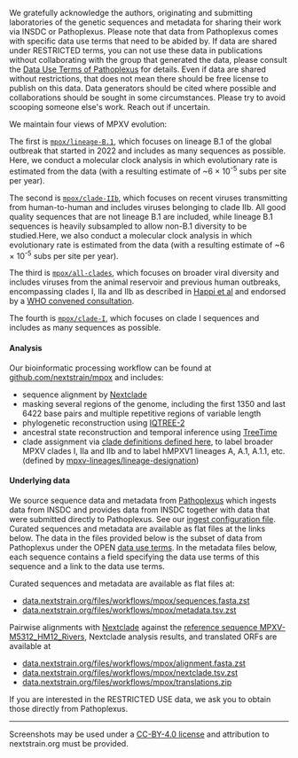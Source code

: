 We gratefully acknowledge the authors, originating and submitting laboratories of the genetic sequences and metadata for sharing their work via INSDC or Pathoplexus. Please note that data from Pathoplexus comes with specific data use terms that need to be abided by. If data are shared under RESTRICTED terms, you can not use these data in publications without collaborating with the group that generated the data, please consult the [Data Use Terms of Pathoplexus](https://pathoplexus.org/about/terms-of-use/restricted-data) for details. Even if data are shared without restrictions, that does not mean there should be free license to publish on this data. Data generators should be cited where possible and collaborations should be sought in some circumstances. Please try to avoid scooping someone else's work. Reach out if uncertain.

We maintain four views of MPXV evolution:

The first is [`mpox/lineage-B.1`](https://nextstrain.org/mpox/lineage-B.1), which focuses on lineage B.1 of the global outbreak that started in 2022 and includes as many sequences as possible. Here, we conduct a molecular clock analysis in which evolutionary rate is estimated from the data (with a resulting estimate of ~6 &times; 10<sup>-5</sup> subs per site per year).

The second is [`mpox/clade-IIb`](https://nextstrain.org/mpox/clade-IIb), which focuses on recent viruses transmitting from human-to-human and includes viruses belonging to clade IIb. All good quality sequences that are not lineage B.1 are included, while lineage B.1 sequences is heavily subsampled to allow non-B.1 diversity to be studied.Here, we also conduct a molecular clock analysis in which evolutionary rate is estimated from the data (with a resulting estimate of ~6 &times; 10<sup>-5</sup> subs per site per year).

The third is [`mpox/all-clades`](https://nextstrain.org/mpox/all-clades), which focuses on broader viral diversity and includes viruses from the animal reservoir and previous human outbreaks, encompassing clades I, IIa and IIb as described in [Happi et al](https://doi.org/10.1371/journal.pbio.3001769) and endorsed by a [WHO convened consultation](https://worldhealthorganization.cmail20.com/t/ViewEmail/d/422BD62D623B6A3D2540EF23F30FEDED/F75AF81C90108C72B4B1B1F623478121?alternativeLink=False).

The fourth is [`mpox/clade-I`](https://nextstrain.org/mpox/clade-I), which focuses on clade I sequences and includes as many sequences as possible.

#### Analysis
Our bioinformatic processing workflow can be found at [github.com/nextstrain/mpox](https://github.com/nextstrain/mpox) and includes:
- sequence alignment by [Nextclade](https://docs.nextstrain.org/projects/nextclade/en/stable/user/nextclade-cli/index.html)
- masking several regions of the genome, including the first 1350 and last 6422 base pairs and multiple repetitive regions of variable length
- phylogenetic reconstruction using [IQTREE-2](http://www.iqtree.org/)
- ancestral state reconstruction and temporal inference using [TreeTime](https://github.com/neherlab/treetime)
- clade assignment via [clade definitions defined here](https://github.com/nextstrain/mpox/blob/-/phylogenetic/defaults/clades.tsv), to label broader MPXV clades I, IIa and IIb and to label hMPXV1 lineages A, A.1, A.1.1, etc. (defined by [mpxv-lineages/lineage-designation](https://github.com/mpxv-lineages/lineage-designation))

#### Underlying data
We source sequence data and metadata from [Pathoplexus](https://pathoplexus.org) which ingests data from INSDC and provides data from INSDC together with data that were submitted directly to Pathoplexus. See our [ingest configuration file](https://github.com/nextstrain/mpox/blob/-/ingest/defaults/config.yaml).
Curated sequences and metadata are available as flat files at the links below.
The data in the files provided below is the subset of data from Pathoplexus under the OPEN [data use terms](https://pathoplexus.org/about/terms-of-use/data-use-terms). In the metadata files below, each sequence contains a field specifying the data use terms of this sequence and a link to the data use terms.

Curated sequences and metadata are available as flat files at:
- [data.nextstrain.org/files/workflows/mpox/sequences.fasta.zst](https://data.nextstrain.org/files/workflows/mpox/sequences.fasta.zst)
- [data.nextstrain.org/files/workflows/mpox/metadata.tsv.zst](https://data.nextstrain.org/files/workflows/mpox/metadata.tsv.zst)

Pairwise alignments with [Nextclade](https://clades.nextstrain.org/) against the [reference sequence MPXV-M5312_HM12_Rivers](https://www.ncbi.nlm.nih.gov/nuccore/NC_063383), Nextclade analysis results, and translated ORFs are available at
- [data.nextstrain.org/files/workflows/mpox/alignment.fasta.zst](https://data.nextstrain.org/files/workflows/mpox/alignment.fasta.zst)
- [data.nextstrain.org/files/workflows/mpox/nextclade.tsv.zst](https://data.nextstrain.org/files/workflows/mpox/nextclade.tsv.zst)
- [data.nextstrain.org/files/workflows/mpox/translations.zip](https://data.nextstrain.org/files/workflows/mpox/translations.zip)

If you are interested in the RESTRICTED USE data, we ask you to obtain those directly from Pathoplexus.

---

Screenshots may be used under a [CC-BY-4.0 license](https://creativecommons.org/licenses/by/4.0/) and attribution to nextstrain.org must be provided.
